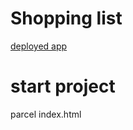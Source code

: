 # Shopping list

[deployed app](https://alissa9090.github.io/shopping-list/build/index.html)

# start project

parcel index.html
